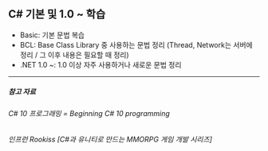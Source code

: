 ## C# 기본 및 1.0 ~  학습

- Basic: 기본 문법 복습
- BCL: Base Class Library 중 사용하는 문법 정리 (Thread, Network는 서버에 정리 / 그 이후 내용은 필요할 때 정리)
- .NET 1.0 ~: 1.0 이상 자주 사용하거나 새로운 문법 정리

---
##### 참고 자료
###### C# 10 프로그래밍 = Beginning C# 10 programming
###### 인프런 Rookiss [C#과 유니티로 만드는 MMORPG 게임 개발 시리즈]
